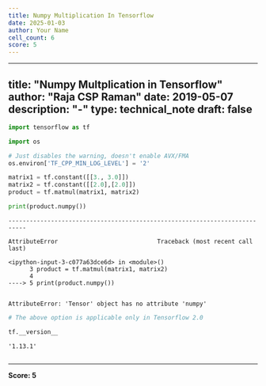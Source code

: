 ```yaml
---
title: Numpy Multiplication In Tensorflow
date: 2025-01-03
author: Your Name
cell_count: 6
score: 5
---
```


---
title: "Numpy Multplication in Tensorflow"
author: "Raja CSP Raman"
date: 2019-05-07
description: "-"
type: technical_note
draft: false
---

```python
import tensorflow as tf

import os

# Just disables the warning, doesn't enable AVX/FMA
os.environ['TF_CPP_MIN_LOG_LEVEL'] = '2'
```


```python
matrix1 = tf.constant([[3., 3.0]])
matrix2 = tf.constant([[2.0],[2.0]])
product = tf.matmul(matrix1, matrix2)

print(product.numpy()) 
```


    ---------------------------------------------------------------------------

    AttributeError                            Traceback (most recent call last)

    <ipython-input-3-c077a63dce6d> in <module>()
          3 product = tf.matmul(matrix1, matrix2)
          4 
    ----> 5 print(product.numpy())
    

    AttributeError: 'Tensor' object has no attribute 'numpy'



```python
# The above option is applicable only in Tensorflow 2.0
```


```python
tf.__version__
```




    '1.13.1'




```python

```


---
**Score: 5**